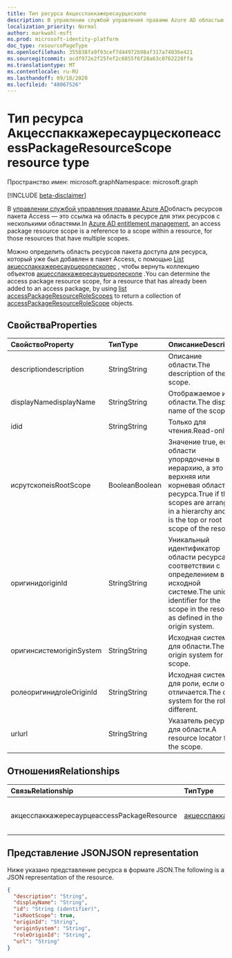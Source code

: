```yaml
---
title: Тип ресурса Акцесспаккажересаурцескопе
description: В управлении службой управления правами Azure AD областью ресурсов пакета Access является ссылка на область в пределах ресурса.
localization_priority: Normal
author: markwahl-msft
ms.prod: microsoft-identity-platform
doc_type: resourcePageType
ms.openlocfilehash: 355838fa9f93cef7d44972b98af317a74036e421
ms.sourcegitcommit: acdf972e2f25fef2c6855f6f28a63c0762228ffa
ms.translationtype: MT
ms.contentlocale: ru-RU
ms.lasthandoff: 09/18/2020
ms.locfileid: "48067526"
---
```

# <a name="accesspackageresourcescope-resource-type"></a><span data-ttu-id="0117a-103">Тип ресурса Акцесспаккажересаурцескопе</span><span class="sxs-lookup"><span data-stu-id="0117a-103">accessPackageResourceScope resource type</span></span>

<span data-ttu-id="0117a-104">Пространство имен: microsoft.graph</span><span class="sxs-lookup"><span data-stu-id="0117a-104">Namespace: microsoft.graph</span></span>

[!INCLUDE [beta-disclaimer](../../includes/beta-disclaimer.md)]

<span data-ttu-id="0117a-105">В [управлении службой управления правами Azure AD](entitlementmanagement-root.md)область ресурсов пакета Access — это ссылка на область в ресурсе для этих ресурсов с несколькими областями.</span><span class="sxs-lookup"><span data-stu-id="0117a-105">In [Azure AD entitlement management](entitlementmanagement-root.md), an access package resource scope is a reference to a scope within a resource, for those resources that have multiple scopes.</span></span>

<span data-ttu-id="0117a-106">Можно определить область ресурсов пакета доступа для ресурса, который уже был добавлен в пакет Access, с помощью [List акцесспаккажересаурцеролескопес](../api/accesspackage-list-accesspackageresourcerolescopes.md) , чтобы вернуть коллекцию объектов [акцесспаккажересаурцеролескопе](accesspackageresourcerolescope.md) .</span><span class="sxs-lookup"><span data-stu-id="0117a-106">You can determine the access package resource scope, for a resource that has already been added to an access package, by using [list accessPackageResourceRoleScopes](../api/accesspackage-list-accesspackageresourcerolescopes.md) to return a collection of [accessPackageResourceRoleScope](accesspackageresourcerolescope.md) objects.</span></span>

## <a name="properties"></a><span data-ttu-id="0117a-107">Свойства</span><span class="sxs-lookup"><span data-stu-id="0117a-107">Properties</span></span>

| <span data-ttu-id="0117a-108">Свойство</span><span class="sxs-lookup"><span data-stu-id="0117a-108">Property</span></span>     | <span data-ttu-id="0117a-109">Тип</span><span class="sxs-lookup"><span data-stu-id="0117a-109">Type</span></span>        | <span data-ttu-id="0117a-110">Описание</span><span class="sxs-lookup"><span data-stu-id="0117a-110">Description</span></span> |
|:-------------|:------------|:------------|
|<span data-ttu-id="0117a-111">description</span><span class="sxs-lookup"><span data-stu-id="0117a-111">description</span></span>|<span data-ttu-id="0117a-112">String</span><span class="sxs-lookup"><span data-stu-id="0117a-112">String</span></span>|<span data-ttu-id="0117a-113">Описание области.</span><span class="sxs-lookup"><span data-stu-id="0117a-113">The description of the scope.</span></span>|
|<span data-ttu-id="0117a-114">displayName</span><span class="sxs-lookup"><span data-stu-id="0117a-114">displayName</span></span>|<span data-ttu-id="0117a-115">String</span><span class="sxs-lookup"><span data-stu-id="0117a-115">String</span></span>|<span data-ttu-id="0117a-116">Отображаемое имя области.</span><span class="sxs-lookup"><span data-stu-id="0117a-116">The display name of the scope.</span></span>|
|<span data-ttu-id="0117a-117">id</span><span class="sxs-lookup"><span data-stu-id="0117a-117">id</span></span>|<span data-ttu-id="0117a-118">String</span><span class="sxs-lookup"><span data-stu-id="0117a-118">String</span></span>| <span data-ttu-id="0117a-119">Только для чтения.</span><span class="sxs-lookup"><span data-stu-id="0117a-119">Read-only.</span></span>|
|<span data-ttu-id="0117a-120">исрутскопе</span><span class="sxs-lookup"><span data-stu-id="0117a-120">isRootScope</span></span>|<span data-ttu-id="0117a-121">Boolean</span><span class="sxs-lookup"><span data-stu-id="0117a-121">Boolean</span></span>|<span data-ttu-id="0117a-122">Значение true, если области упорядочены в иерархию, а это верхняя или корневая область ресурса.</span><span class="sxs-lookup"><span data-stu-id="0117a-122">True if the scopes are arranged in a hierarchy and this is the top or root scope of the resource.</span></span>|
|<span data-ttu-id="0117a-123">оригинид</span><span class="sxs-lookup"><span data-stu-id="0117a-123">originId</span></span>|<span data-ttu-id="0117a-124">String</span><span class="sxs-lookup"><span data-stu-id="0117a-124">String</span></span>|<span data-ttu-id="0117a-125">Уникальный идентификатор области ресурса в соответствии с определением в исходной системе.</span><span class="sxs-lookup"><span data-stu-id="0117a-125">The unique identifier for the scope in the resource as defined in the origin system.</span></span>|
|<span data-ttu-id="0117a-126">оригинсистем</span><span class="sxs-lookup"><span data-stu-id="0117a-126">originSystem</span></span>|<span data-ttu-id="0117a-127">String</span><span class="sxs-lookup"><span data-stu-id="0117a-127">String</span></span>|<span data-ttu-id="0117a-128">Исходная система для области.</span><span class="sxs-lookup"><span data-stu-id="0117a-128">The origin system for the scope.</span></span>|
|<span data-ttu-id="0117a-129">ролеоригинид</span><span class="sxs-lookup"><span data-stu-id="0117a-129">roleOriginId</span></span>|<span data-ttu-id="0117a-130">String</span><span class="sxs-lookup"><span data-stu-id="0117a-130">String</span></span>|<span data-ttu-id="0117a-131">Исходная система для роли, если она отличается.</span><span class="sxs-lookup"><span data-stu-id="0117a-131">The origin system for the role, if different.</span></span>|
|<span data-ttu-id="0117a-132">url</span><span class="sxs-lookup"><span data-stu-id="0117a-132">url</span></span>|<span data-ttu-id="0117a-133">String</span><span class="sxs-lookup"><span data-stu-id="0117a-133">String</span></span>|<span data-ttu-id="0117a-134">Указатель ресурсов для области.</span><span class="sxs-lookup"><span data-stu-id="0117a-134">A resource locator for the scope.</span></span>|

## <a name="relationships"></a><span data-ttu-id="0117a-135">Отношения</span><span class="sxs-lookup"><span data-stu-id="0117a-135">Relationships</span></span>

| <span data-ttu-id="0117a-136">Связь</span><span class="sxs-lookup"><span data-stu-id="0117a-136">Relationship</span></span> | <span data-ttu-id="0117a-137">Тип</span><span class="sxs-lookup"><span data-stu-id="0117a-137">Type</span></span>        | <span data-ttu-id="0117a-138">Описание</span><span class="sxs-lookup"><span data-stu-id="0117a-138">Description</span></span> |
|:-------------|:------------|:------------|
|<span data-ttu-id="0117a-139">акцесспаккажересаурце</span><span class="sxs-lookup"><span data-stu-id="0117a-139">accessPackageResource</span></span>|[<span data-ttu-id="0117a-140">акцесспаккажересаурце</span><span class="sxs-lookup"><span data-stu-id="0117a-140">accessPackageResource</span></span>](accesspackageresource.md)| <span data-ttu-id="0117a-p101">Только для чтения. Допускается значение null.</span><span class="sxs-lookup"><span data-stu-id="0117a-p101">Read-only. Nullable.</span></span>|

## <a name="json-representation"></a><span data-ttu-id="0117a-143">Представление JSON</span><span class="sxs-lookup"><span data-stu-id="0117a-143">JSON representation</span></span>

<span data-ttu-id="0117a-144">Ниже указано представление ресурса в формате JSON.</span><span class="sxs-lookup"><span data-stu-id="0117a-144">The following is a JSON representation of the resource.</span></span>

<!-- {
  "blockType": "resource",
  "optionalProperties": [

  ],
  "@odata.type": "microsoft.graph.accessPackageResourceScope",
  "baseType": "",
  "keyProperty": "id"
}-->

```json
{
  "description": "String",
  "displayName": "String",
  "id": "String (identifier)",
  "isRootScope": true,
  "originId": "String",
  "originSystem": "String",
  "roleOriginId": "String",
  "url": "String"
}
```

<!-- uuid: 16cd6b66-4b1a-43a1-adaf-3a886856ed98
2019-02-04 14:57:30 UTC -->
<!-- {
  "type": "#page.annotation",
  "description": "accessPackageResourceScope resource",
  "keywords": "",
  "section": "documentation",
  "tocPath": ""
}-->


